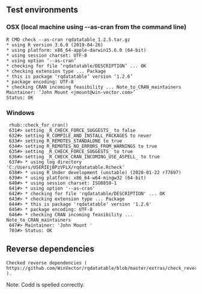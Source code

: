 
## Test environments

###  OSX (local machine using --as-cran from the command line)

    R CMD check --as-cran rqdatatable_1.2.5.tar.gz
    * using R version 3.6.0 (2019-04-26)
    * using platform: x86_64-apple-darwin15.6.0 (64-bit)
    * using session charset: UTF-8
    * using option ‘--as-cran’
    * checking for file ‘rqdatatable/DESCRIPTION’ ... OK
    * checking extension type ... Package
    * this is package ‘rqdatatable’ version ‘1.2.6’
    * package encoding: UTF-8
    * checking CRAN incoming feasibility ... Note_to_CRAN_maintainers
    Maintainer: ‘John Mount <jmount@win-vector.com>’
    Status: OK 

### Windows

     rhub::check_for_cran()
     631#> setting _R_CHECK_FORCE_SUGGESTS_ to false
     632#> setting R_COMPILE_AND_INSTALL_PACKAGES to never
     633#> setting R_REMOTES_STANDALONE to true
     634#> setting R_REMOTES_NO_ERRORS_FROM_WARNINGS to true
     635#> setting _R_CHECK_FORCE_SUGGESTS_ to true
     636#> setting _R_CHECK_CRAN_INCOMING_USE_ASPELL_ to true
     637#> * using log directory 'C:/Users/USERIEjBPzVFLX/rqdatatable.Rcheck'
     638#> * using R Under development (unstable) (2020-01-22 r77697)
     639#> * using platform: x86_64-w64-mingw32 (64-bit)
     640#> * using session charset: ISO8859-1
     641#> * using option '--as-cran'
     642#> * checking for file 'rqdatatable/DESCRIPTION' ... OK
     643#> * checking extension type ... Package
     644#> * this is package 'rqdatatable' version '1.2.6'
     645#> * package encoding: UTF-8
     646#> * checking CRAN incoming feasibility ... Note_to_CRAN_maintainers
     647#> Maintainer: 'John Mount '
     703#> Status: OK
 
## Reverse dependencies

    Checked reverse dependencies ( https://github.com/WinVector/rqdatatable/blob/master/extras/check_reverse_dependencies.md ).

Note: Codd is spelled correctly.
